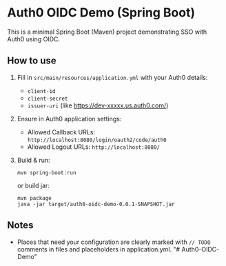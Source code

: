 # Auth0 OIDC Demo (Spring Boot)
This is a minimal Spring Boot (Maven) project demonstrating SSO with Auth0 using OIDC.

## How to use
1. Fill in `src/main/resources/application.yml` with your Auth0 details:
   - `client-id`
   - `client-secret`
   - `issuer-uri` (like https://dev-xxxxx.us.auth0.com/)

2. Ensure in Auth0 application settings:
   - Allowed Callback URLs: `http://localhost:8080/login/oauth2/code/auth0`
   - Allowed Logout URLs: `http://localhost:8080/`

3. Build & run:
   ```
   mvn spring-boot:run
   ```
   or build jar:
   ```
   mvn package
   java -jar target/auth0-oidc-demo-0.0.1-SNAPSHOT.jar
   ```

## Notes
- Places that need your configuration are clearly marked with `// TODO` comments in files and placeholders in application.yml.
"# Auth0-OIDC-Demo" 
